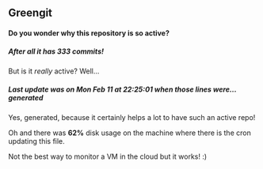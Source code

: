 ## Greengit

#### Do you wonder why this repository is so active?

##### After all it has 333 commits!

But is it *really* active? Well...

##### Last update was on Mon Feb 11 at 22:25:01 when those lines were... generated

Yes, generated, because it certainly helps a lot to have such an active repo!

Oh and there was **62%** disk usage on the machine
where there is the cron updating this file.

Not the best way to monitor a VM in the cloud but it works! :)
